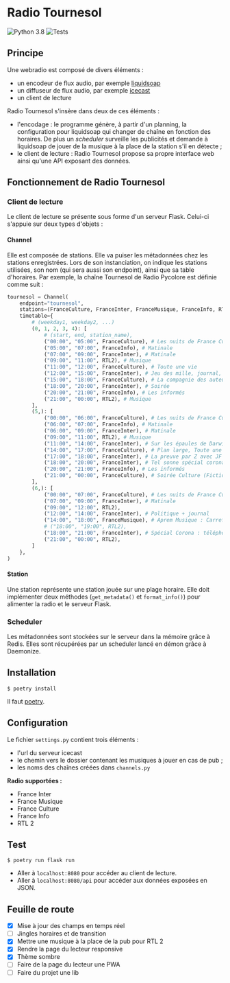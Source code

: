 # Radio Tournesol

![Python 3.8](https://img.shields.io/badge/Python-3.8-blue) ![Tests](https://github.com/Arkelis/sunflower-radio/workflows/Tests/badge.svg?branch=master)

## Principe

Une webradio est composé de divers éléments :

- un encodeur de flux audio, par exemple [liquidsoap](http://liquidsoap.info)
- un diffuseur de flux audio, par exemple [icecast](http://icecast.org/)
- un client de lecture

Radio Tournesol s'insère dans deux de ces éléments :

- l'encodage : le programme génère, à partir d'un planning, la configuration pour liquidsoap qui changer de chaîne en fonction des horaires. De plus un *scheduler* surveille les publicités et demande à liquidsoap de jouer de la musique à la place de la station s'il en détecte ;
- le client de lecture : Radio Tournesol propose sa propre interface web ainsi qu'une API exposant des données.

## Fonctionnement de Radio Tournesol

### Client de lecture

Le client de lecture se présente sous forme d'un serveur Flask. Celui-ci s'appuie sur deux types d'objets :

#### Channel

Elle est composée de stations. Elle va puiser les métadonnées chez les stations enregistrées. Lors de son instanciation, on indique les stations utilisées, son nom (qui sera aussi son endpoint), ainsi que sa table d'horaires. Par exemple, la chaîne Tournesol de Radio Pycolore est définie comme suit :

```python
tournesol = Channel(
    endpoint="tournesol",
    stations=(FranceCulture, FranceInter, FranceMusique, FranceInfo, RTL2),
    timetable={
        # (weekday1, weekday2, ...)
        (0, 1, 2, 3, 4): [
            # (start, end, station_name),
            ("00:00", "05:00", FranceCulture), # Les nuits de France Culture
            ("05:00", "07:00", FranceInfo), # Matinale
            ("07:00", "09:00", FranceInter), # Matinale
            ("09:00", "11:00", RTL2), # Musique
            ("11:00", "12:00", FranceCulture), # Toute une vie
            ("12:00", "15:00", FranceInter), # Jeu des mille, journal, boomerang
            ("15:00", "18:00", FranceCulture), # La compagnie des auteurs/poètes, La Méthode scientifique, LSD (la série docu)
            ("18:00", "20:00", FranceInter), # Soirée
            ("20:00", "21:00", FranceInfo), # Les informés
            ("21:00", "00:00", RTL2), # Musique
        ],
        (5,): [
            ("00:00", "06:00", FranceCulture), # Les nuits de France Culture
            ("06:00", "07:00", FranceInfo), # Matinale
            ("06:00", "09:00", FranceInter), # Matinale
            ("09:00", "11:00", RTL2), # Musique
            ("11:00", "14:00", FranceInter), # Sur les épaules de Darwin + politique + midi
            ("14:00", "17:00", FranceCulture), # Plan large, Toute une vie, La Conversation scientifique
            ("17:00", "18:00", FranceInter), # La preuve par Z avec JF Zygel
            ("18:00", "20:00", FranceInter), # Tel sonne spécial corona
            ("20:00", "21:00", FranceInfo), # Les informés
            ("21:00", "00:00", FranceCulture), # Soirée Culture (Fiction, Mauvais Genre, rediff Toute une vie)
        ],
        (6,): [
            ("00:00", "07:00", FranceCulture), # Les nuits de France Culture
            ("07:00", "09:00", FranceInter), # Matinale
            ("09:00", "12:00", RTL2),
            ("12:00", "14:00", FranceInter), # Politique + journal
            ("14:00", "18:00", FranceMusique), # Aprem Musique : Carrefour de Lodéon et La tribune des critiques de disques
            # ("18:00", "19:00", RTL2),
            ("18:00", "21:00", FranceInter), # Spécial Corona : téléphone sonne et le masque et la plume
            ("21:00", "00:00", RTL2),
        ]
    },
)
```

#### Station

Une station représente une station jouée sur une plage horaire. Elle doit implémenter deux méthodes (`get_metadata()` et `format_info()`) pour alimenter la radio et le serveur Flask.

### Scheduler

Les métadonnées sont stockées sur le serveur dans la mémoire grâce à Redis. Elles sont récupérées par un scheduler lancé en démon grâce à Daemonize.

## Installation

```
$ poetry install 
```

Il faut [poetry](https://github.com/sdispater/poetry).

## Configuration

Le fichier `settings.py` contient trois éléments :
- l'url du serveur icecast
- le chemin vers le dossier contenant les musiques à jouer en cas de pub ;
- les noms des chaînes créées dans `channels.py`

**Radio supportées :**

- France Inter
- France Musique
- France Culture
- France Info
- RTL 2

## Test

```
$ poetry run flask run
```

- Aller à `localhost:8080` pour accéder au client de lecture.
- Aller à `localhost:8080/api` pour accéder aux données exposées en JSON.

## Feuille de route
 
- [x] Mise à jour des champs en temps réel
- [ ] Jingles horaires et de transition
- [x] Mettre une musique à la place de la pub pour RTL 2
- [x] Rendre la page du lecteur responsive
- [x] Thème sombre
- [ ] Faire de la page du lecteur une PWA
- [ ] Faire du projet une lib

